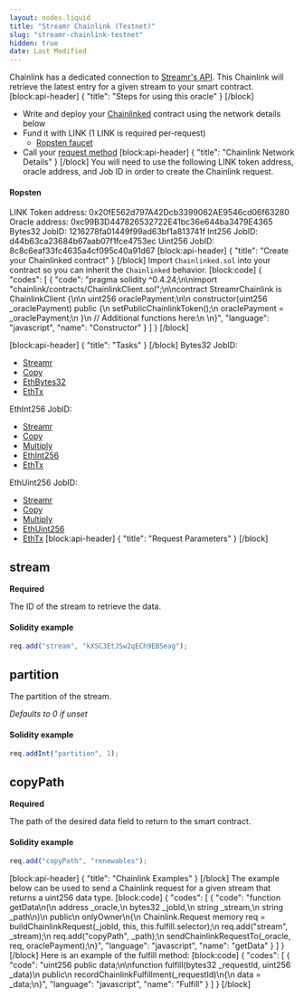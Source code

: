 ```yaml
---
layout: nodes.liquid
title: "Streamr Chainlink (Testnet)"
slug: "streamr-chainlink-testnet"
hidden: true
date: Last Modified
---
```

Chainlink has a dedicated connection to <a href="https://www.streamr.com" target="_blank">Streamr's API</a>. This Chainlink will retrieve the latest entry for a given stream to your smart contract.
[block:api-header]
{
  "title": "Steps for using this oracle"
}
[/block]
- Write and deploy your [Chainlinked](doc:getting-started)  contract using the network details below
- Fund it with LINK (1 LINK is required per-request)
  - <a href="https://ropsten.chain.link/" target="_blank">Ropsten faucet</a>
- Call your [request method](#section-chainlink-examples) 
[block:api-header]
{
  "title": "Chainlink Network Details"
}
[/block]
You will need to use the following LINK token address, oracle address, and Job ID in order to create the Chainlink request.

#### Ropsten
LINK Token address: 0x20fE562d797A42Dcb3399062AE9546cd06f63280
Oracle address: 0xc99B3D447826532722E41bc36e644ba3479E4365
Bytes32 JobID: 1216278fa01449f99ad63bf1a813741f
Int256 JobID: d44b63ca23684b67aab07f1fce4753ec
Uint256 JobID: 8c8c6eaf33fc4635a4cf095c40a91d67
[block:api-header]
{
  "title": "Create your Chainlinked contract"
}
[/block]
Import `Chainlinked.sol` into your contract so you can inherit the `Chainlinked` behavior.
[block:code]
{
  "codes": [
    {
      "code": "pragma solidity ^0.4.24;\n\nimport \"chainlink/contracts/ChainlinkClient.sol\";\n\ncontract StreamrChainlink is ChainlinkClient {\n\n  uint256 oraclePayment;\n\n  constructor(uint256 _oraclePayment) public {\n    setPublicChainlinkToken();\n    oraclePayment = _oraclePayment;\n  }\n  // Additional functions here:\n  \n}",
      "language": "javascript",
      "name": "Constructor"
    }
  ]
}
[/block]

[block:api-header]
{
  "title": "Tasks"
}
[/block]
Bytes32 JobID:
- <a href="https://docs.chain.link/v1.0/docs/external-adapters" target="_blank">Streamr</a>
- <a href="https://docs.chain.link/v1.0/docs/adapters#section-copy" target="_blank">Copy</a>
- <a href="https://docs.chain.link/v1.0/docs/adapters#section-ethbytes32" target="_blank">EthBytes32</a>
- <a href="https://docs.chain.link/v1.0/docs/adapters#section-ethtx" target="_blank">EthTx</a>

EthInt256 JobID:
- <a href="https://docs.chain.link/v1.0/docs/external-adapters" target="_blank">Streamr</a>
- <a href="https://docs.chain.link/v1.0/docs/adapters#section-copy" target="_blank">Copy</a>
- <a href="https://docs.chain.link/v1.0/docs/adapters#section-multiply" target="_blank">Multiply</a>
- <a href="https://docs.chain.link/v1.0/docs/adapters#section-ethint256" target="_blank">EthInt256</a>
- <a href="https://docs.chain.link/v1.0/docs/adapters#section-ethtx" target="_blank">EthTx</a>

EthUint256 JobID:
- <a href="https://docs.chain.link/v1.0/docs/external-adapters" target="_blank">Streamr</a>
- <a href="https://docs.chain.link/v1.0/docs/adapters#section-copy" target="_blank">Copy</a>
- <a href="https://docs.chain.link/v1.0/docs/adapters#section-multiply" target="_blank">Multiply</a>
- <a href="https://docs.chain.link/v1.0/docs/adapters#section-ethuint256" target="_blank">EthUint256</a>
- <a href="https://docs.chain.link/v1.0/docs/adapters#section-ethtx" target="_blank">EthTx</a>
[block:api-header]
{
  "title": "Request Parameters"
}
[/block]
## stream

**Required**

The ID of the stream to retrieve the data.

#### Solidity example

```javascript
req.add("stream", "kXSC3EtJSw2qECh9EBSeag");
```

## partition

The partition of the stream.

*Defaults to 0 if unset*

#### Solidity example

```javascript
req.addInt("partition", 1);
```

## copyPath

**Required**

The path of the desired data field to return to the smart contract.

#### Solidity example

```javascript
req.add("copyPath", "renewables");
```
[block:api-header]
{
  "title": "Chainlink Examples"
}
[/block]
The example below can be used to send a Chainlink request for a given stream that returns a uint256 data type.
[block:code]
{
  "codes": [
    {
      "code": "function getData\n(\n  address _oracle,\n  bytes32 _jobId,\n  string _stream,\n  string _path\n)\n  public\n  onlyOwner\n{\n  Chainlink.Request memory req = buildChainlinkRequest(_jobId, this, this.fulfill.selector);\n  req.add(\"stream\", _stream);\n  req.add(\"copyPath\", _path);\n  sendChainlinkRequestTo(_oracle, req, oraclePayment);\n}",
      "language": "javascript",
      "name": "getData"
    }
  ]
}
[/block]
Here is an example of the fulfill method:
[block:code]
{
  "codes": [
    {
      "code": "uint256 public data;\n\nfunction fulfill(bytes32 _requestId, uint256 _data)\n  public\n  recordChainlinkFulfillment(_requestId)\n{\n  data = _data;\n}",
      "language": "javascript",
      "name": "Fulfill"
    }
  ]
}
[/block]